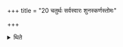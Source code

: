 +++
title = "20 चतुर्थः सर्वस्वारः शुनस्कर्णस्तोमः"

+++

<details><summary>थिते</summary>

20. The fourth (nine-versed Ekāha is the Śunaskarṇa stoma in which all the Sāmans are circumflexed at the end (sarvasvāra). 
</details>
